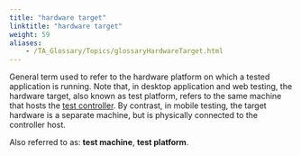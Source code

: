 ```yaml
--- 
title: "hardware target"
linktitle: "hardware target"
weight: 59
aliases: 
    - /TA_Glossary/Topics/glossaryHardwareTarget.html
---
```


General term used to refer to the hardware platform on which a tested application is running. Note that, in desktop application and web testing, the hardware target, also known as test platform, refers to the same machine that hosts the [test controller](glossaryController.html). By contrast, in mobile testing, the target hardware is a separate machine, but is physically connected to the controller host.

Also referred to as: **test machine**, **test platform**.

